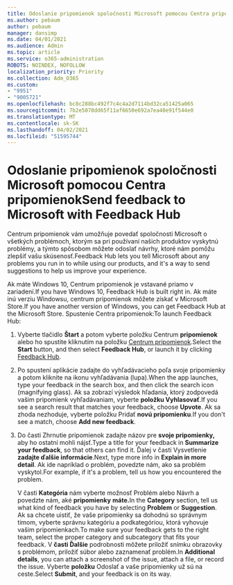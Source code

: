 ```yaml
---
title: Odoslanie pripomienok spoločnosti Microsoft pomocou Centra pripomienok
ms.author: pebaum
author: pebaum
manager: dansimp
ms.date: 04/01/2021
ms.audience: Admin
ms.topic: article
ms.service: o365-administration
ROBOTS: NOINDEX, NOFOLLOW
localization_priority: Priority
ms.collection: Adm_O365
ms.custom:
- "9951"
- "9005721"
ms.openlocfilehash: bc8c288bc492f7c4c4a2d7114bd32ca51425a065
ms.sourcegitcommit: 7b2e5078dd65f11af6650e692a7ea48e91f544e0
ms.translationtype: MT
ms.contentlocale: sk-SK
ms.lasthandoff: 04/02/2021
ms.locfileid: "51595744"
---
```

# <a name="send-feedback-to-microsoft-with-feedback-hub"></a><span data-ttu-id="7a418-102">Odoslanie pripomienok spoločnosti Microsoft pomocou Centra pripomienok</span><span class="sxs-lookup"><span data-stu-id="7a418-102">Send feedback to Microsoft with Feedback Hub</span></span>

<span data-ttu-id="7a418-103">Centrum pripomienok vám umožňuje povedať spoločnosti Microsoft o všetkých problémoch, ktorým sa pri používaní našich produktov vyskytnú problémy, a týmto spôsobom môžete odoslať návrhy, ktoré nám pomôžu zlepšiť vašu skúsenosť.</span><span class="sxs-lookup"><span data-stu-id="7a418-103">Feedback Hub lets you tell Microsoft about any problems you run in to while using our products, and it's a way to send suggestions to help us improve your experience.</span></span>

<span data-ttu-id="7a418-104">Ak máte Windows 10, Centrum pripomienok je vstavané priamo v zariadení.</span><span class="sxs-lookup"><span data-stu-id="7a418-104">If you have Windows 10, Feedback Hub is built right in.</span></span> <span data-ttu-id="7a418-105">Ak máte inú verziu Windowsu, centrum pripomienok môžete získať v Microsoft Store.</span><span class="sxs-lookup"><span data-stu-id="7a418-105">If you have another version of Windows, you can get Feedback Hub at the Microsoft Store.</span></span> <span data-ttu-id="7a418-106">Spustenie Centra pripomienok:</span><span class="sxs-lookup"><span data-stu-id="7a418-106">To launch Feedback Hub:</span></span> 

1. <span data-ttu-id="7a418-107">Vyberte tlačidlo **Štart** a potom vyberte položku Centrum **pripomienok** alebo ho spustite kliknutím na položku [Centrum pripomienok](feedback-hub://).</span><span class="sxs-lookup"><span data-stu-id="7a418-107">Select the **Start** button, and then select **Feedback Hub**, or launch it by clicking [Feedback Hub](feedback-hub://).</span></span>

1. <span data-ttu-id="7a418-108">Po spustení aplikácie zadajte do vyhľadávacieho poľa svoje pripomienky a potom kliknite na ikonu vyhľadávania (lupa).</span><span class="sxs-lookup"><span data-stu-id="7a418-108">When the app launches, type your feedback in the search box, and then click the search icon (magnifying glass).</span></span> <span data-ttu-id="7a418-109">Ak sa zobrazí výsledok hľadania, ktorý zodpovedá vašim pripomienk vyhľadávaniam, vyberte **položku Vyhlasovať**.</span><span class="sxs-lookup"><span data-stu-id="7a418-109">If you see a search result that matches your feedback, choose **Upvote**.</span></span> <span data-ttu-id="7a418-110">Ak sa zhoda nezhoduje, vyberte položku Pridať **novú pripomienku**.</span><span class="sxs-lookup"><span data-stu-id="7a418-110">If you don't see a match, choose **Add new feedback**.</span></span>

1. <span data-ttu-id="7a418-111">Do časti Zhrnutie pripomienok zadajte názov pre **svoje pripomienky,** aby ho ostatní mohli nájsť.</span><span class="sxs-lookup"><span data-stu-id="7a418-111">Type a title for your feedback in **Summarize your feedback**, so that others can find it.</span></span> <span data-ttu-id="7a418-112">Ďalej v časti Vysvetlenie **zadajte ďalšie informácie**.</span><span class="sxs-lookup"><span data-stu-id="7a418-112">Next, type more info in **Explain in more detail**.</span></span> <span data-ttu-id="7a418-113">Ak ide napríklad o problém, povedzte nám, ako sa problém vyskytol.</span><span class="sxs-lookup"><span data-stu-id="7a418-113">For example, if it's a problem, tell us how you encountered the problem.</span></span>

    <span data-ttu-id="7a418-114">V časti **Kategória** nám vyberte možnosť Problém alebo Návrh a povedzte nám, aké **pripomienky** **máte.**</span><span class="sxs-lookup"><span data-stu-id="7a418-114">In the **Category** section, tell us what kind of feedback you have by selecting **Problem** or **Suggestion**.</span></span> <span data-ttu-id="7a418-115">Ak sa chcete uistiť, že vaše pripomienky sa dohodnú so správnym tímom, vyberte správnu kategóriu a podkategóriou, ktorá vyhovuje vašim pripomienkach.</span><span class="sxs-lookup"><span data-stu-id="7a418-115">To make sure your feedback gets to the right team, select the proper category and subcategory that fits your feedback.</span></span> <span data-ttu-id="7a418-116">V **časti Ďalšie** podrobnosti môžete priložiť snímku obrazovky s problémom, priložiť súbor alebo zaznamenať problém.</span><span class="sxs-lookup"><span data-stu-id="7a418-116">In **Additional details**, you can attach a screenshot of the issue, attach a file, or record the issue.</span></span> <span data-ttu-id="7a418-117">Vyberte **položku** Odoslať a vaše pripomienky už sú na ceste.</span><span class="sxs-lookup"><span data-stu-id="7a418-117">Select **Submit**, and your feedback is on its way.</span></span>


